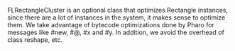 FLRectangleCluster is an optional class that optimizes Rectangle instances, since there are a lot of instances in the system, it makes sense to optimize them. We take advantage of bytecode optimizations done by Pharo for messages like #new, #@, #x and #y. In addition, we avoid the overhead of class reshape, etc. 